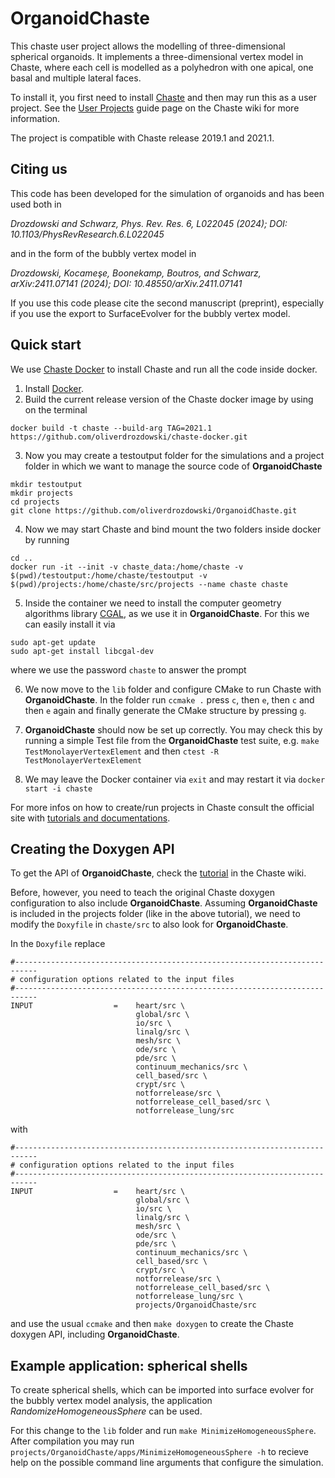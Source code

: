 # OrganoidChaste

This chaste user project allows the modelling of three-dimensional spherical organoids. 
It implements a three-dimensional vertex model in Chaste, where each cell is modelled as a polyhedron with one apical, one basal and multiple lateral faces.

To install it, you first need to install [Chaste](hhttps://chaste.github.io/docs) and then may run this as a user project.
See the [User Projects](https://chaste.github.io/docs/user-guides/user-projects/) guide page on the Chaste wiki for more information.

The project is compatible with Chaste release 2019.1 and 2021.1.

## Citing us
This code has been developed for the simulation of organoids and has been used both in

*Drozdowski and Schwarz, Phys. Rev. Res. 6, L022045 (2024); DOI: 10.1103/PhysRevResearch.6.L022045*

and in the form of the bubbly vertex model in

*Drozdowski, Kocameşe, Boonekamp, Boutros, and Schwarz, arXiv:2411.07141 (2024); DOI: 10.48550/arXiv.2411.07141*

If you use this code please cite the second manuscript (preprint), especially if you use the export to SurfaceEvolver for the bubbly vertex model. 

## Quick start

We use [Chaste Docker](https://github.com/Chaste/chaste-docker) to install Chaste and run all the code inside docker.

1. Install [Docker](https://www.docker.com/).
2. Build the current release version of the Chaste docker image by using on the terminal
  ```
  docker build -t chaste --build-arg TAG=2021.1 https://github.com/oliverdrozdowski/chaste-docker.git
  ```
3. Now you may create a testoutput folder for the simulations and a project folder in which we want to manage the source code of **OrganoidChaste**
  ```
  mkdir testoutput
  mkdir projects
  cd projects
  git clone https://github.com/oliverdrozdowski/OrganoidChaste.git
  ```
4. Now we may start Chaste and bind mount the two folders inside docker by running
  ```
  cd ..
  docker run -it --init -v chaste_data:/home/chaste -v $(pwd)/testoutput:/home/chaste/testoutput -v $(pwd)/projects:/home/chaste/src/projects --name chaste chaste
  ```
5. Inside the container we need to install the computer geometry algorithms library [CGAL](https://www.cgal.org/), as we use it in **OrganoidChaste**. For this we can easily install it via
  ```
  sudo apt-get update
  sudo apt-get install libcgal-dev
  ```
  where we use the password `chaste` to answer the prompt

6. We now move to the `lib` folder and configure CMake to run Chaste with **OrganoidChaste**. In the folder run `ccmake .` press `c`, then `e`, then `c` and then `e` again and finally generate the CMake structure by pressing `g`.

7. **OrganoidChaste** should now be set up correctly. You may check this by running a simple Test file from the **OrganoidChaste** test suite, e.g.
  ```make TestMonolayerVertexElement```
  and then
  ```ctest -R TestMonolayerVertexElement```

8. We may leave the Docker container via `exit` and may restart it via `docker start -i chaste`

For more infos on how to create/run projects in Chaste consult the official site with [tutorials and documentations](https://chaste.cs.ox.ac.uk/trac/wiki).

## Creating the Doxygen API
To get the API of **OrganoidChaste**, check the [tutorial](https://chaste.github.io/docs/dev-guides/cmake-build-guide/#other-useful-targets) in the Chaste wiki.

Before, however, you need to teach the original Chaste doxygen configuration to also include **OrganoidChaste**. Assuming **OrganoidChaste** is included in the projects folder (like in the above tutorial), we need to modify the `Doxyfile` in `chaste/src` to also look for **OrganoidChaste**.

In the `Doxyfile` replace

```
#---------------------------------------------------------------------------
# configuration options related to the input files
#---------------------------------------------------------------------------
INPUT                  =    heart/src \
                            global/src \
                            io/src \
                            linalg/src \
                            mesh/src \
                            ode/src \ 
                            pde/src \
                            continuum_mechanics/src \
                            cell_based/src \
                            crypt/src \
                            notforrelease/src \
                            notforrelease_cell_based/src \
                            notforrelease_lung/src 
```

with 
```
#---------------------------------------------------------------------------
# configuration options related to the input files
#---------------------------------------------------------------------------
INPUT                  =    heart/src \
                            global/src \
                            io/src \
                            linalg/src \
                            mesh/src \
                            ode/src \ 
                            pde/src \
                            continuum_mechanics/src \
                            cell_based/src \
                            crypt/src \
                            notforrelease/src \
                            notforrelease_cell_based/src \
                            notforrelease_lung/src \
                            projects/OrganoidChaste/src
```
and use the usual `ccmake` and then `make doxygen` to create the Chaste doxygen API, including **OrganoidChaste**.

## Example application: spherical shells
To create spherical shells, which can be imported into surface evolver for the bubbly vertex model analysis, the application *RandomizeHomogeneousSphere* can be used.

For this change to the `lib` folder and run `make MinimizeHomogeneousSphere`. After compilation you may run `projects/OrganoidChaste/apps/MinimizeHomogeneousSphere -h` to recieve help on the possible command line arguments that configure the simulation.